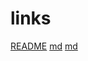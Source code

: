 # links

<a href="https://platzi.com/blog/aprende-a-crear-un-excelente-readme-para-tus-proyectos/">README</a>
<a href="https://www.ionos.mx/digitalguide/paginas-web/desarrollo-web/tutorial-de-markdown/">md</a>
<a href="https://experienceleague.adobe.com/es/docs/contributor/contributor-guide/writing-essentials/linking">md</a>